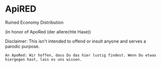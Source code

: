 # ApiRED
Ruined Economy Distribution

(in honor of ApoRed (der allerechte Hase))

Disclaimer:
    This isn't intended to offend or insult anyone and serves a parodic purpose.

    An ApoRed: Wir hoffen, dass Du das hier lustig findest. Wenn Du etwas hiergegen hast, lass es uns wissen.

